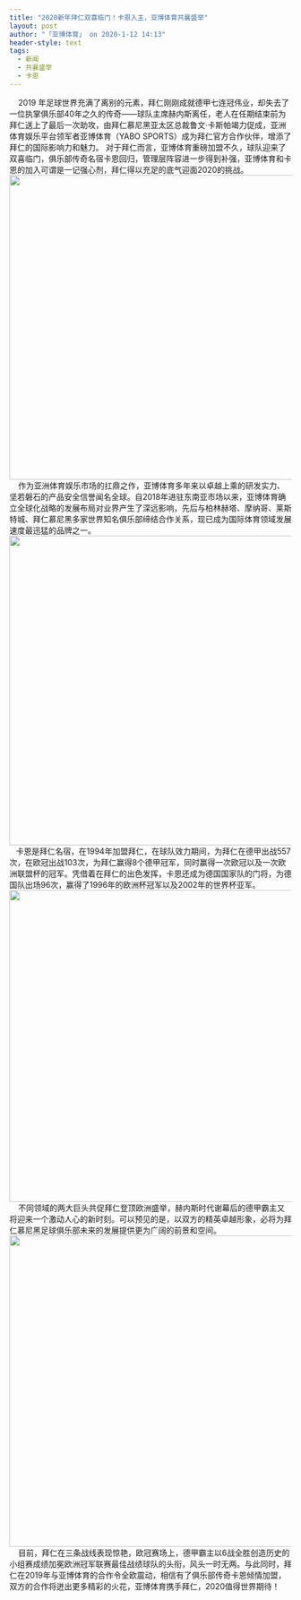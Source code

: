 ```yaml
---
title: "2020新年拜仁双喜临门！卡恩入主，亚博体育共襄盛举"
layout: post
author: "「亚博体育」 on 2020-1-12 14:13"
header-style: text
tags:
  - 新闻
  - 共襄盛举
  - 卡恩
---
```


<head></head>
<body>
 <div align="left"> 
  <font face="&amp;quot;">&nbsp; &nbsp; 2019</font> 
  <font face="&amp;quot;">年足球世界充满了离别的元素，拜仁刚刚成就德甲七连冠伟业，却失去了一位执掌俱乐部40年之久的传奇——球队主席赫内斯离任，老人在任期结束前为拜仁送上了最后一次助攻，由拜仁慕尼黑亚太区总裁鲁文·卡斯帕竭力促成，亚洲体育娱乐平台领军者亚博体育（YABO SPORTS）成为拜仁官方合作伙伴，增添了拜仁的国际影响力和魅力。</font> 
  <font face="&amp;quot">对于拜仁而言，亚博体育重磅加盟不久，球队迎来了双喜临门，俱乐部传奇名宿卡恩回归，管理层阵容进一步得到补强，亚博体育和卡恩的加入可谓是一记强心剂，拜仁得以充足的底气迎面2020的挑战。</font> 
 </div> 
 <div align="center"> 
  <ignore_js_op> 
   <img aid="1326497" src="https://bbs.boniu123.cc/data/attachment/forum/202001/11/163643nxsyuudgr33mdpgz.png" zoomfile="data/attachment/forum/202001/11/163643nxsyuudgr33mdpgz.png" file="data/attachment/forum/202001/11/163643nxsyuudgr33mdpgz.png" width="544" inpost="1"> 
   <div class="tip tip_4 aimg_tip" id="aimg_1326497_menu" style="position: absolute; display: none" disautofocus="true"> 
    <div class="xs0"> 
     <p><strong>1.png</strong> <em class="xg1">(357.63 KB, 下载次数: 0)</em></p> 
     <p> <a href="forum.php?mod=attachment&amp;aid=MTMyNjQ5N3wyZTkzOWIyOXwxNTc4ODgwNTA2fDB8NTQ5OTkz&amp;nothumb=yes" target="_blank">下载附件</a> &nbsp;<a href="javascript:;" onclick="showWindow(this.id, this.getAttribute('url'), 'get', 0);" id="savephoto_1326497" url="home.php?mod=spacecp&amp;ac=album&amp;op=saveforumphoto&amp;aid=1326497&amp;handlekey=savephoto_1326497">保存到相册</a> </p> 
     <p class="xg1 y"><span title="2020-1-11 16:36">前天&nbsp;16:36</span> 上传</p> 
    </div> 
    <div class="tip_horn"></div> 
   </div> 
  </ignore_js_op> 
 </div> 
 <div align="left"> 
  <font face="&amp;quot;"> </font> 
 </div> 
 <div align="left"> 
  <font face="&amp;quot;">&nbsp; &nbsp; 作为亚洲体育娱乐市场的扛鼎之作，亚博体育多年来以卓越上乘的研发实力、坚若磐石的产品安全信誉闻名全球。自2018年进驻东南亚市场以来，亚博体育确立全球化战略的发展布局对业界产生了深远影响，先后与柏林赫塔、摩纳哥、莱斯特城、拜仁慕尼黑多家世界知名俱乐部缔结合作关系，现已成为国际体育领域发展速度最迅猛的品牌之一。</font> 
 </div> 
 <div align="center"> 
  <ignore_js_op> 
   <img aid="1326498" src="https://bbs.boniu123.cc/data/attachment/forum/202001/11/163658es8smu5uquosexyy.png" zoomfile="data/attachment/forum/202001/11/163658es8smu5uquosexyy.png" file="data/attachment/forum/202001/11/163658es8smu5uquosexyy.png" width="553" inpost="1"> 
   <div class="tip tip_4 aimg_tip" id="aimg_1326498_menu" style="position: absolute; display: none" disautofocus="true"> 
    <div class="xs0"> 
     <p><strong>2.png</strong> <em class="xg1">(324.21 KB, 下载次数: 0)</em></p> 
     <p> <a href="forum.php?mod=attachment&amp;aid=MTMyNjQ5OHxkMWI1MDQ4MHwxNTc4ODgwNTA2fDB8NTQ5OTkz&amp;nothumb=yes" target="_blank">下载附件</a> &nbsp;<a href="javascript:;" onclick="showWindow(this.id, this.getAttribute('url'), 'get', 0);" id="savephoto_1326498" url="home.php?mod=spacecp&amp;ac=album&amp;op=saveforumphoto&amp;aid=1326498&amp;handlekey=savephoto_1326498">保存到相册</a> </p> 
     <p class="xg1 y"><span title="2020-1-11 16:36">前天&nbsp;16:36</span> 上传</p> 
    </div> 
    <div class="tip_horn"></div> 
   </div> 
  </ignore_js_op> 
 </div> 
 <div align="left"> 
  <font face="&amp;quot;"> </font> 
 </div> 
 <div align="left"> 
  <font face="&amp;quot;">&nbsp; &nbsp;卡恩是拜仁名宿，在1994年加盟拜仁，在球队效力期间，为拜仁在德甲出战557次，在欧冠出战103次，为拜仁赢得8个德甲冠军，同时赢得一次欧冠以及一次欧洲联盟杯的冠军。凭借着在拜仁的出色发挥，卡恩还成为德国国家队的门将，为德国队出场96次，赢得了1996年的欧洲杯冠军以及2002年的世界杯亚军。</font> 
 </div> 
 <div align="center"> 
  <ignore_js_op> 
   <img aid="1326499" src="https://bbs.boniu123.cc/data/attachment/forum/202001/11/163715kja3bbyc0tg1rhjt.png" zoomfile="data/attachment/forum/202001/11/163715kja3bbyc0tg1rhjt.png" file="data/attachment/forum/202001/11/163715kja3bbyc0tg1rhjt.png" width="557" inpost="1"> 
   <div class="tip tip_4 aimg_tip" id="aimg_1326499_menu" style="position: absolute; display: none" disautofocus="true"> 
    <div class="xs0"> 
     <p><strong>3.png</strong> <em class="xg1">(339.06 KB, 下载次数: 0)</em></p> 
     <p> <a href="forum.php?mod=attachment&amp;aid=MTMyNjQ5OXxlYmE2ZGU4NHwxNTc4ODgwNTA2fDB8NTQ5OTkz&amp;nothumb=yes" target="_blank">下载附件</a> &nbsp;<a href="javascript:;" onclick="showWindow(this.id, this.getAttribute('url'), 'get', 0);" id="savephoto_1326499" url="home.php?mod=spacecp&amp;ac=album&amp;op=saveforumphoto&amp;aid=1326499&amp;handlekey=savephoto_1326499">保存到相册</a> </p> 
     <p class="xg1 y"><span title="2020-1-11 16:37">前天&nbsp;16:37</span> 上传</p> 
    </div> 
    <div class="tip_horn"></div> 
   </div> 
  </ignore_js_op> 
 </div> 
 <div align="left"> 
  <font face="&amp;quot;"> </font> 
 </div> 
 <div align="left"> 
  <font face="&amp;quot;">&nbsp; &nbsp; 不同领域的两大巨头共促拜仁登顶欧洲盛举，赫内斯时代谢幕后的德甲霸主又将迎来一个激动人心的新时刻。可以预见的是，以双方的精英卓越形象，必将为拜仁慕尼黑足球俱乐部未来的发展提供更为广阔的前景和空间。</font> 
 </div> 
 <div align="center"> 
  <ignore_js_op> 
   <img aid="1326501" src="https://bbs.boniu123.cc/data/attachment/forum/202001/11/163731olff424l5avk4fjx.png" zoomfile="data/attachment/forum/202001/11/163731olff424l5avk4fjx.png" file="data/attachment/forum/202001/11/163731olff424l5avk4fjx.png" width="556" inpost="1"> 
   <div class="tip tip_4 aimg_tip" id="aimg_1326501_menu" style="position: absolute; display: none" disautofocus="true"> 
    <div class="xs0"> 
     <p><strong>4.png</strong> <em class="xg1">(360.29 KB, 下载次数: 0)</em></p> 
     <p> <a href="forum.php?mod=attachment&amp;aid=MTMyNjUwMXwxNGIxM2FlY3wxNTc4ODgwNTA2fDB8NTQ5OTkz&amp;nothumb=yes" target="_blank">下载附件</a> &nbsp;<a href="javascript:;" onclick="showWindow(this.id, this.getAttribute('url'), 'get', 0);" id="savephoto_1326501" url="home.php?mod=spacecp&amp;ac=album&amp;op=saveforumphoto&amp;aid=1326501&amp;handlekey=savephoto_1326501">保存到相册</a> </p> 
     <p class="xg1 y"><span title="2020-1-11 16:37">前天&nbsp;16:37</span> 上传</p> 
    </div> 
    <div class="tip_horn"></div> 
   </div> 
  </ignore_js_op> 
 </div> 
 <div align="left"> 
  <font face="&amp;quot;">&nbsp; &nbsp; 目前，拜仁在三条战线表现惊艳，欧冠赛场上，德甲霸主以6战全胜创造历史的小组赛成绩加冕欧洲冠军联赛最佳战绩球队的头衔，风头一时无两。与此同时，拜仁在2019年与亚博体育的合作令全欧震动，相信有了俱乐部传奇卡恩倾情加盟，双方的合作将迸出更多精彩的火花，亚博体育携手拜仁，2020值得世界期待！</font> 
 </div>
 <br>
</body>


